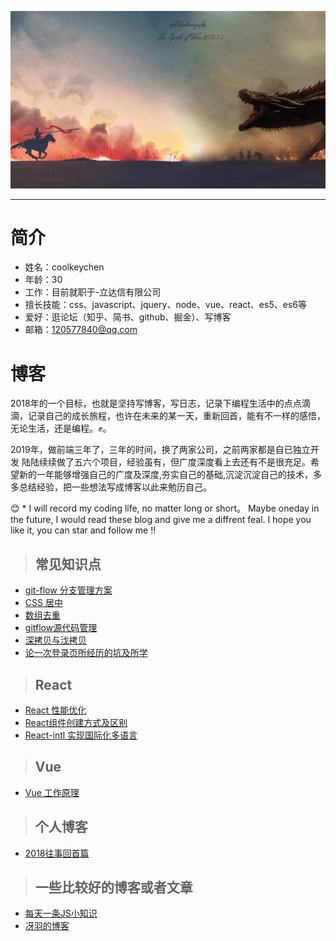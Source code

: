 ![jiben](https://github.com/coolkeychen/blog/blob/master/images/last_knight.jpg)

---
# 简介

- 姓名：coolkeychen
- 年龄：30
- 工作：目前就职于-立达信有限公司
- 擅长技能：css、javascript、jquery、node、vue、react、es5、es6等
- 爱好：逛论坛（知乎、简书、github、掘金）、写博客
- 邮箱：120577840@qq.com

# 博客
 2018年的一个目标，也就是坚持写博客，写日志，记录下编程生活中的点点滴滴，记录自己的成长旅程，也许在未来的某一天，重新回首，能有不一样的感悟，无论生活，还是编程。✊。   

 2019年，做前端三年了，三年的时间，换了两家公司，之前两家都是自已独立开发
陆陆续续做了五六个项目，经验虽有，但广度深度看上去还有不是很充足。希望新的一年能够增强自己的广度及深度,夯实自己的基础,沉淀沉淀自己的技术，多多总结经验，把一些想法写成博客以此来勉历自己。  




😊 * I will record my coding life, no matter long or short。 Maybe oneday in the future, I would read these blog and give me a diffrent feal. I hope you like it, you can star and follow me !!


 >## 常见知识点
 - [git-flow 分支管理方案](https://github.com/coolkeychen/blog/issues/1)
 - [CSS 居中](https://github.com/coolkeychen/blog/issues/2)
 - [数组去重](https://github.com/coolkeychen/blog/issues/4)
 - [gitflow源代码管理](https://github.com/coolkeychen/blog/issues/5)
 - [深拷贝与㳀拷贝](https://github.com/coolkeychen/blog/issues/7)
 - [论一次登录页所经历的坑及所学](https://github.com/coolkeychen/blog/issues/9)
 

>## React
- [React 性能优化](https://github.com/coolkeychen/blog/issues/3)
- [React组件创建方式及区别](https://github.com/coolkeychen/blog/issues/8)
- [React-intl 实现国际化多语言](https://github.com/coolkeychen/blog/issues/10)

>## Vue
- [Vue 工作原理](https://github.com/coolkeychen/blog/issues/3)

 >## 个人博客
  - [2018往事回首篇](https://github.com/coolkeychen/blog/issues/6)

 >## 一些比较好的博客或者文章
 - [每天一条JS小知识](https://cnodejs.org/topic/56a050ac8392272262331d62)
 - [冴羽的博客](https://github.com/mqyqingfeng/Blog/blob/master/README.md)

